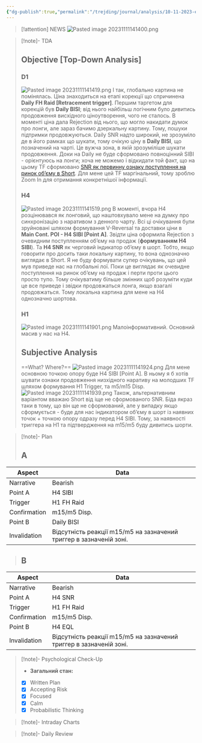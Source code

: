 ```yaml
---
{"dg-publish":true,"permalink":"/trejding/journal/analysis/10-11-2023-eurusd/","tags":["trading/analysis"]}
---
```


>[!attention] NEWS
>![Pasted image 20231111141400.png](/img/user/%D0%97%D0%BE%D0%B1%D1%80%D0%B0%D0%B6%D0%B5%D0%BD%D0%BD%D1%8F/Pasted%20image%2020231111141400.png)

>[!note]- TDA
>## Objective [Top-Down Analysis]
>### D1
>![Pasted image 20231111141419.png](/img/user/%D0%97%D0%BE%D0%B1%D1%80%D0%B0%D0%B6%D0%B5%D0%BD%D0%BD%D1%8F/Pasted%20image%2020231111141419.png)
>І так, глобально картина не помінялась. Ціна знаходиться на етапі корекції що спричинена **Daily FH Raid [Retracement trigger]**. Першим таргетом для корекцій був **Daily BISI**; від нього найбільш логічним було дивитись продовження висхідного ціноутворення, чого не сталось.
>В моменті ціна дала Rejection від нього, що могло накидати думок про лонги, але зараз бачимо дзеркальну картину. Тому, пошуки підтримки продовжуються. Daily SNR надто широкий, не зрозуміло де в його рамках що шукати, тому очікую ціну в **Daily BISI**, що позначений на чарті. Це вужча зона, в якій зрозуміліше шукати продовження.
>Доки на Daily не буде сформовано повноцінний SIBI - орієнтуюсь на лонги; хоча не можемо і відкидати той факт, що на цьому TF сформовано [SNR як первинну ознаку поступлення на ринок об’єму в Short](https://www.tradingview.com/x/NMAtqhwI/). Для мене цей TF маргінальний, тому зроблю Zoom In для отримання конкретнішої інформації.
>### H4
>![Pasted image 20231111141519.png](/img/user/%D0%97%D0%BE%D0%B1%D1%80%D0%B0%D0%B6%D0%B5%D0%BD%D0%BD%D1%8F/Pasted%20image%2020231111141519.png)
>В моменті, вчора H4 розцінювався як лонговий, що наштовхувало мене на думку про синхронізацію з наративом з денного чарту. Всі ці очікування були зруйновані шляхом формування V-Reversal та доставки ціни в **Main Cont. POI - H4 SIBI [Point A]**. Звідти ціна оформила Rejection з очевидним поступленням об’єму на продаж (**формуванням H4 SIBI**). Та **H4 SNR** як черговий індикатор об’єму в шорт.
>Тобто, якщо говорити про досить таки локальну картину, то вона однозначно виглядає в Short. Я не буду формувати супер очікувань, що цей мув приведе нас на глобальні лої. Поки це виглядає як очевидне поступлення на ринок об’єму на продаж і перти проти цього просто тупо. Тому очікуватиму більше змінних щоб розуміти куди це все приведе і звідки продовжаться лонга, якщо взагалі продовжаться.
>Тому локальна картина для мене на H4 однозначно шортова.
>### H1
>![Pasted image 20231111141901.png](/img/user/%D0%97%D0%BE%D0%B1%D1%80%D0%B0%D0%B6%D0%B5%D0%BD%D0%BD%D1%8F/Pasted%20image%2020231111141901.png)
>Малоінформативний. Основний масив у нас на H4.
>## Subjective Analysis
> ==What? Where?==
> ![Pasted image 20231111141924.png](/img/user/%D0%97%D0%BE%D0%B1%D1%80%D0%B0%D0%B6%D0%B5%D0%BD%D0%BD%D1%8F/Pasted%20image%2020231111141924.png)
> Для мене основною точкою опору буде H4 SIBI [Point A]. В ньому я б хотів шувати ознаки продовження низхідного наративу на молодших TF шляхом формування H1 Trigger, та m5/m15 Disp.
> ![Pasted image 20231111141939.png](/img/user/%D0%97%D0%BE%D0%B1%D1%80%D0%B0%D0%B6%D0%B5%D0%BD%D0%BD%D1%8F/Pasted%20image%2020231111141939.png)
> Також, альтернативним варіантом вважаю Short від іще не сформованого SNR. Біда якраз таки в тому, що він ще не сформований, але у випадку якщо сформується - буде для нас індикатором об’єму в шорт із наявних точок + точкою опору одразу перед H4 SIBI. Тому, за наявності триггера на H1 та підтвердження на m15/m5 буду дивитись шорти.

>[!note]- Plan
>## A
| Aspect       | Data    |
| ------------ | ------- |
| Narrative    | Bearish |
| Point A      | H4 SIBI |
| Trigger      |    H1 FH Raid     |
| Confirmation |    m15/m5 Disp.     |
| Point B      |   Daily BISI      |
| Invalidation |     Відсутність реакції m15/m5 на зазначений триггер в зазначеній зоні.    |
>## B
| Aspect       | Data |
| ------------ | ---- |
| Narrative    |  Bearish    |
| Point A      |   H4 SNR   |
| Trigger      |   H1 FH Raid   |
| Confirmation |  m15/m5 Disp.    |
| Point B      |   H4 EQL   |
| Invalidation |   Відсутність реакції m15/m5 на зазначений триггер в зазначеній зоні.   |

>[!note]- Psychological Check-Up
>- **Загальний стан:**
>- [x] Written Plan
>- [x] Accepting Risk
>- [x] Focused
>- [x] Calm
>- [x] Probabilistic Thinking

>[!note]- Intraday Charts 
>

>[!note]- Daily Review
>
